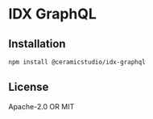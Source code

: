 # IDX GraphQL

## Installation

```sh
npm install @ceramicstudio/idx-graphql
```

## License

Apache-2.0 OR MIT